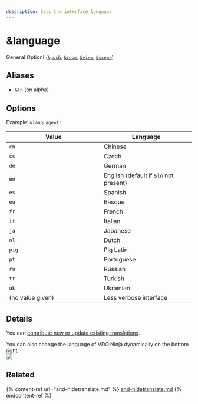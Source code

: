 ```yaml
---
description: Sets the interface language
---
```


# \&language

General Option! ([`&push`](../../source-settings/push.md), [`&room`](../../general-settings/room.md), [`&view`](../view-parameters/view.md), [`&scene`](../view-parameters/scene.md))

## Aliases

* `&ln` (on alpha)

## Options

Example: `&language=fr`

<table><thead><tr><th width="241">Value</th><th>Language</th></tr></thead><tbody><tr><td><code>cn</code></td><td>Chinese</td></tr><tr><td><code>cs</code></td><td>Czech</td></tr><tr><td><code>de</code></td><td>German</td></tr><tr><td><code>en</code></td><td>English (default if <code>&#x26;ln</code> not present)</td></tr><tr><td><code>es</code></td><td>Spanish</td></tr><tr><td><code>eu</code></td><td>Basque</td></tr><tr><td><code>fr</code></td><td>French</td></tr><tr><td><code>it</code></td><td>Italian</td></tr><tr><td><code>ja</code></td><td>Japanese</td></tr><tr><td><code>nl</code></td><td>Dutch</td></tr><tr><td><code>pig</code></td><td>Pig Latin</td></tr><tr><td><code>pt</code></td><td>Portuguese</td></tr><tr><td><code>ru</code></td><td>Russian</td></tr><tr><td><code>tr</code></td><td>Turkish</td></tr><tr><td><code>uk</code></td><td>Ukrainian</td></tr><tr><td>(no value given)</td><td>Less verbose interface</td></tr></tbody></table>

## Details

You can [contribute new or update existing translations](https://github.com/steveseguin/obsninja/tree/master/translations).

You can also change the language of VDO.Ninja dynamically on the bottom right.\
![](<../../.gitbook/assets/image (115) (2).png>)

## Related

{% content-ref url="and-hidetranslate.md" %}
[and-hidetranslate.md](and-hidetranslate.md)
{% endcontent-ref %}

